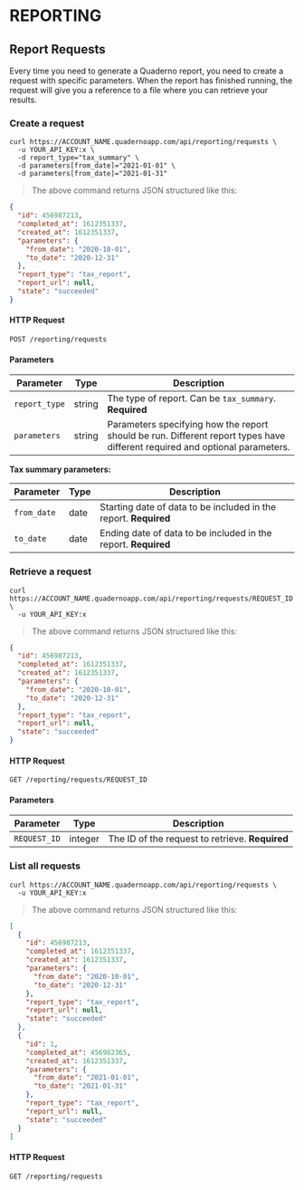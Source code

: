 # REPORTING 

## Report Requests

Every time you need to generate a Quaderno report, you need to create a request with specific parameters. When the report has finished running, the request will give you a reference to a file where you can retrieve your results.

### Create a request

```shell
curl https://ACCOUNT_NAME.quadernoapp.com/api/reporting/requests \
  -u YOUR_API_KEY:x \
  -d report_type="tax_summary" \
  -d parameters[from_date]="2021-01-01" \
  -d parameters[from_date]="2021-01-31"
```
> The above command returns JSON structured like this:

```json
{
  "id": 456987213,
  "completed_at": 1612351337,
  "created_at": 1612351337,
  "parameters": {
    "from_date": "2020-10-01",
    "to_date": "2020-12-31"
  },
  "report_type": "tax_report",
  "report_url": null,
  "state": "succeeded"
}
```
#### HTTP Request

`POST /reporting/requests`

#### Parameters

Parameter               | Type      | Description
------------------------|-----------|----------------------------------------------------------------------------
`report_type`           | string    | The type of report. Can be `tax_summary`. **Required**
`parameters`            | string    | Parameters specifying how the report should be run. Different report types have different required and optional parameters.

**Tax summary parameters:**

Parameter               | Type      | Description
------------------------|-----------|----------------------------------------------------------------------------
`from_date`             | date      | Starting date of data to be included in the report. **Required**
`to_date`               | date      | Ending date of data to be included in the report. **Required**





### Retrieve a request

```shell
curl https://ACCOUNT_NAME.quadernoapp.com/api/reporting/requests/REQUEST_ID \
  -u YOUR_API_KEY:x
```
> The above command returns JSON structured like this:

```json
{
  "id": 456987213,
  "completed_at": 1612351337,
  "created_at": 1612351337,
  "parameters": {
    "from_date": "2020-10-01",
    "to_date": "2020-12-31"
  },
  "report_type": "tax_report",
  "report_url": null,
  "state": "succeeded"
}
```
#### HTTP Request

`GET /reporting/requests/REQUEST_ID`

#### Parameters

Parameter               | Type      | Description
------------------------|-----------|----------------------------------------------------------------------------
`REQUEST_ID`            | integer   | The ID of the request to retrieve. **Required**






### List all requests


```shell
curl https://ACCOUNT_NAME.quadernoapp.com/api/reporting/requests \
  -u YOUR_API_KEY:x
```
> The above command returns JSON structured like this:

```json
[
  {
    "id": 456987213,
    "completed_at": 1612351337,
    "created_at": 1612351337,
    "parameters": {
      "from_date": "2020-10-01",
      "to_date": "2020-12-31"
    },
    "report_type": "tax_report",
    "report_url": null,
    "state": "succeeded"
  },
  {
    "id": 1,
    "completed_at": 456982365,
    "created_at": 1612351337,
    "parameters": {
      "from_date": "2021-01-01",
      "to_date": "2021-01-31"
    },
    "report_type": "tax_report",
    "report_url": null,
    "state": "succeeded"
  }
]
```
#### HTTP Request

`GET /reporting/requests`

